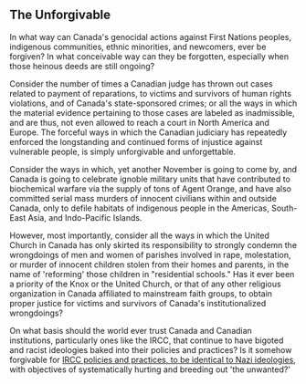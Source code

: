 ## The Unforgivable 

In what way can Canada's genocidal actions against First Nations peoples, indigenous communities, ethnic minorities, and newcomers, ever be forgiven? In what conceivable way can they be forgotten, especially when those heinous deeds are still ongoing? 

Consider the number of times a Canadian judge has thrown out cases related to payment of reparations, to victims and survivors of human rights violations, and of Canada's state-sponsored crimes; or all the ways in which the material evidence pertaining to those cases are labeled as inadmissible, and are thus, not even allowed to reach a court in North America and Europe. The forceful ways in which the Canadian judiciary has repeatedly enforced the longstanding and continued forms of injustice against vulnerable people, is simply unforgivable and unforgettable. 

Consider the ways in which, yet another November is going to come by, and Canada is going to celebrate ignoble military units that have contributed to biochemical warfare via the supply of tons of Agent Orange, and have also committed serial mass murders of innocent civilians within and outside Canada, only to defile habitats of indigenous people in the Americas, South-East Asia, and Indo-Pacific Islands. 

However, most importantly, consider all the ways in which the United Church in Canada has only skirted its responsibility to strongly condemn the wrongdoings of men and women of parishes involved in rape, molestation, or murder of innocent children stolen from their homes and parents, in the name of 'reforming' those children in "residential schools." Has it ever been a priority of the Knox or the United Church, or that of any other religious organization in Canada affiliated to mainstream faith groups, to obtain proper justice for victims and survivors of Canada's institutionalized wrongdoings? 

On what basis should the world ever trust Canada and Canadian institutions, particularly ones like the IRCC, that continue to have bigoted and racist ideologies baked into their policies and practices? Is it somehow forgivable for [IRCC policies and practices, to be identical to Nazi ideologies,](https://github.com/callthis/editorial/blob/main/docs/02-3-2-1.md#2321-bigotry-and-racial-prejudices-embedded-within-the-functions-of-ircc) with objectives of systematically hurting and breeding out 'the unwanted?'  
